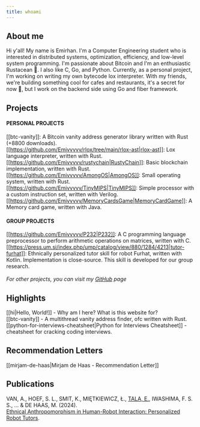 ```yaml
---
title: whoami
---
```

## About me
Hi y'all! My name is Emirhan. I'm a Computer Engineering student who is interested in distributed systems, optimization, efficiency, and low-level system programming. I'm passionate about Bitcoin and I'm an enthusiastic Rustacean 🦀. I also like C, Go, and Python. Currently, as a personal project, I'm working on writing my own bytecode lox interpreter. With my friends, we're building something cool for cafes and restaurants, it's a secret for now 🤫, but I work on the backend side using Go and fiber framework.
## Projects

#### PERSONAL PROJECTS
[[btc-vanity]]: A Bitcoin vanity address generator library written with Rust (+8800 downloads).
<br>
[[https://github.com/Emivvvvv/rlox/tree/main/rlox-ast|rlox-ast]]: Lox language interpreter, written with Rust. 
<br>
[[https://github.com/Emivvvvv/rustychain|RustyChain]]: Basic blockchain implementation, written with Rust.
<br>
[[https://github.com/Emivvvvv/AmongOS|AmongOS]]: Small operating system, written with Rust.
<br>
[[https://github.com/Emivvvvv/TinyMIPS|TinyMIPS]]: Simple processor with a custom instruction set, written with Verilog.
<br>
[[https://github.com/Emivvvvv/MemoryCardsGame|MemoryCardGame]]: A Memory card game, written with Java.
<br>
#### GROUP PROJECTS
[[https://github.com/Emivvvvv/P232|P232]]: A C programming language preprocessor to perform arithmetic operations on matrices, written with C.
<br>
[[https://press.um.si/index.php/ump/catalog/view/880/1284/4213|tutor-furhat]]: Ethnically personalized tutor skill for robot Furhat, written with Kotlin. Implementation is close-source. This skill is developed for our group research.
<br>
<br>
*For other projects, you can visit my [GitHub](https://github.com/Emivvvvv) page*

## Highlights

[[hi|Hello, World!]] - Why am I here? What is this website for?
<br>
[[btc-vanity]] - A multithread vanity address finder, ofc written with Rust.
<br>
[[python-for-interviews-cheatsheet|Python for Interviews Cheatsheet]] - cheatsheet for cracking coding interviews.

## Recommendation Letters
[[mirjam-de-haas|Mirjam de Haas - Recommendation Letter]]

## Publications
VAN, A., HOEF, S. L., SMIT, K., MIĘTKIEWICZ, Ł., [TALA, E.](https://scholar.google.com/citations?user=uiUpIB0AAAAJ&hl=tr), IWASHIMA, F. S. S., ... & DE HAAS, M. (2024).  
<br>
[Ethnical Anthropomorphism in Human-Robot Interaction: Personalized Robot Tutors](https://press.um.si/index.php/ump/catalog/view/880/1284/4213).
